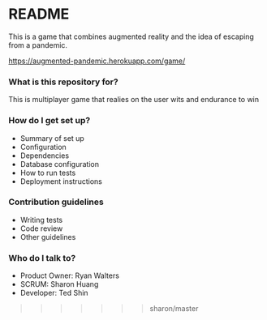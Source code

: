 
# README #

This is a game that combines augmented reality and the idea of escaping from a pandemic.

https://augmented-pandemic.herokuapp.com/game/

### What is this repository for? ###

This is multiplayer game that realies on the user wits and endurance to win

### How do I get set up? ###

* Summary of set up
* Configuration
* Dependencies
* Database configuration
* How to run tests
* Deployment instructions

### Contribution guidelines ###

* Writing tests
* Code review
* Other guidelines

### Who do I talk to? ###

* Product Owner: Ryan Walters
* SCRUM: Sharon Huang
* Developer: Ted Shin
>>>>>>> sharon/master
